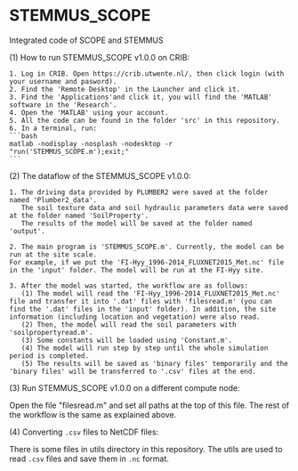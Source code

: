 # STEMMUS_SCOPE
Integrated code of SCOPE and STEMMUS 

(1) How to run STEMMUS_SCOPE v1.0.0 on CRIB:

    1. Log in CRIB. Open https://crib.utwente.nl/, then click login (with your username and pasword). 
    2. Find the 'Remote Desktop' in the Launcher and click it.
    3. Find the 'Applications'and click it, you will find the 'MATLAB' software in the 'Research'.
    4. Open the 'MATLAB' using your account.
    5. All the code can be found in the folder 'src' in this repository.
    6. In a terminal, run:
    ```bash
    matlab -nodisplay -nosplash -nodesktop -r "run('STEMMUS_SCOPE.m');exit;"
    ```

(2) The dataflow of the STEMMUS_SCOPE v1.0.0:

    1. The driving data provided by PLUMBER2 were saved at the folder named 'Plumber2_data'. 
       The soil texture data and soil hydraulic parameters data were saved at the folder named 'SoilProperty'.
       The results of the model will be saved at the folder named 'output'.

    2. The main program is 'STEMMUS_SCOPE.m'. Currently, the model can be run at the site scale. 
    For example, if we put the 'FI-Hyy_1996-2014_FLUXNET2015_Met.nc' file in the 'input' folder. The model will be run at the FI-Hyy site.

    3. After the model was started, the workflow are as follows:
       (1) The model will read the 'FI-Hyy_1996-2014_FLUXNET2015_Met.nc' file and transfer it into '.dat' files with 'filesread.m' (you can find the '.dat' files in the 'input' folder). In addition, the site information (including location and vegetation) were also read.
       (2) Then, the model will read the soil parameters with 'soilpropertyread.m'.
       (3) Some constants will be loaded using 'Constant.m'.
       (4) The model will run step by step until the whole simulation period is completed.
       (5) The results will be saved as 'binary files' temporarily and the 'binary files' will be transferred to '.csv' files at the end.

(3) Run STEMMUS_SCOPE v1.0.0 on a different compute node:

Open the file "filesread.m" and set all paths at the top of this file. The rest of the workflow is the same as explained above. 

(4) Converting `.csv` files to NetCDF files:

There is some files in utils directory in this repository. The utils are used to
read `.csv` files and save them in `.nc` format.